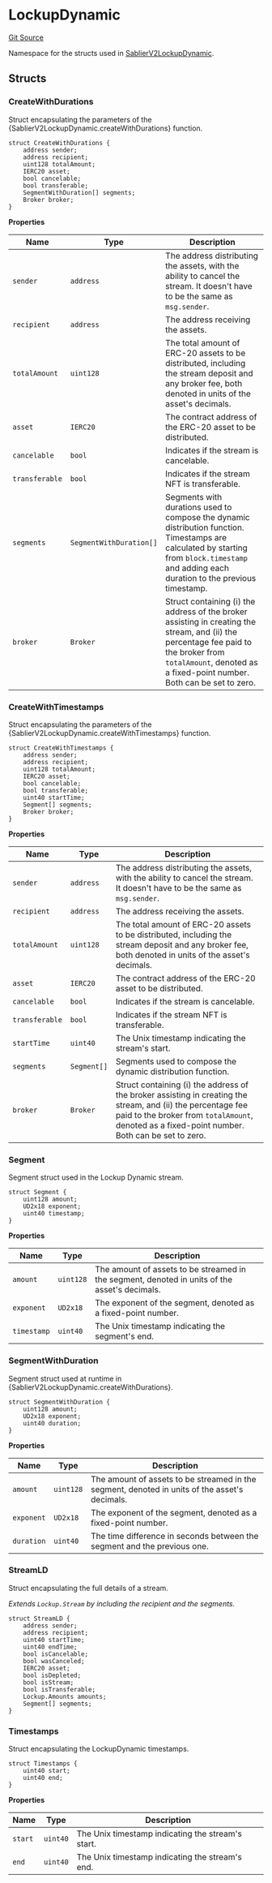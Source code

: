 # LockupDynamic

[Git Source](https://github.com/sablier-labs/v2-core/blob/36b49d3bf2a396d19083d28247e8e03d7a3a2ee1/src/types/DataTypes.sol)

Namespace for the structs used in
[SablierV2LockupDynamic](docs/contracts/v2/reference/core/contract.SablierV2LockupDynamic.md).

## Structs

### CreateWithDurations

Struct encapsulating the parameters of the {SablierV2LockupDynamic.createWithDurations} function.

```solidity
struct CreateWithDurations {
    address sender;
    address recipient;
    uint128 totalAmount;
    IERC20 asset;
    bool cancelable;
    bool transferable;
    SegmentWithDuration[] segments;
    Broker broker;
}
```

**Properties**

| Name           | Type                    | Description                                                                                                                                                                                                    |
| -------------- | ----------------------- | -------------------------------------------------------------------------------------------------------------------------------------------------------------------------------------------------------------- |
| `sender`       | `address`               | The address distributing the assets, with the ability to cancel the stream. It doesn't have to be the same as `msg.sender`.                                                                                    |
| `recipient`    | `address`               | The address receiving the assets.                                                                                                                                                                              |
| `totalAmount`  | `uint128`               | The total amount of ERC-20 assets to be distributed, including the stream deposit and any broker fee, both denoted in units of the asset's decimals.                                                           |
| `asset`        | `IERC20`                | The contract address of the ERC-20 asset to be distributed.                                                                                                                                                    |
| `cancelable`   | `bool`                  | Indicates if the stream is cancelable.                                                                                                                                                                         |
| `transferable` | `bool`                  | Indicates if the stream NFT is transferable.                                                                                                                                                                   |
| `segments`     | `SegmentWithDuration[]` | Segments with durations used to compose the dynamic distribution function. Timestamps are calculated by starting from `block.timestamp` and adding each duration to the previous timestamp.                    |
| `broker`       | `Broker`                | Struct containing (i) the address of the broker assisting in creating the stream, and (ii) the percentage fee paid to the broker from `totalAmount`, denoted as a fixed-point number. Both can be set to zero. |

### CreateWithTimestamps

Struct encapsulating the parameters of the {SablierV2LockupDynamic.createWithTimestamps} function.

```solidity
struct CreateWithTimestamps {
    address sender;
    address recipient;
    uint128 totalAmount;
    IERC20 asset;
    bool cancelable;
    bool transferable;
    uint40 startTime;
    Segment[] segments;
    Broker broker;
}
```

**Properties**

| Name           | Type        | Description                                                                                                                                                                                                    |
| -------------- | ----------- | -------------------------------------------------------------------------------------------------------------------------------------------------------------------------------------------------------------- |
| `sender`       | `address`   | The address distributing the assets, with the ability to cancel the stream. It doesn't have to be the same as `msg.sender`.                                                                                    |
| `recipient`    | `address`   | The address receiving the assets.                                                                                                                                                                              |
| `totalAmount`  | `uint128`   | The total amount of ERC-20 assets to be distributed, including the stream deposit and any broker fee, both denoted in units of the asset's decimals.                                                           |
| `asset`        | `IERC20`    | The contract address of the ERC-20 asset to be distributed.                                                                                                                                                    |
| `cancelable`   | `bool`      | Indicates if the stream is cancelable.                                                                                                                                                                         |
| `transferable` | `bool`      | Indicates if the stream NFT is transferable.                                                                                                                                                                   |
| `startTime`    | `uint40`    | The Unix timestamp indicating the stream's start.                                                                                                                                                              |
| `segments`     | `Segment[]` | Segments used to compose the dynamic distribution function.                                                                                                                                                    |
| `broker`       | `Broker`    | Struct containing (i) the address of the broker assisting in creating the stream, and (ii) the percentage fee paid to the broker from `totalAmount`, denoted as a fixed-point number. Both can be set to zero. |

### Segment

Segment struct used in the Lockup Dynamic stream.

```solidity
struct Segment {
    uint128 amount;
    UD2x18 exponent;
    uint40 timestamp;
}
```

**Properties**

| Name        | Type      | Description                                                                                   |
| ----------- | --------- | --------------------------------------------------------------------------------------------- |
| `amount`    | `uint128` | The amount of assets to be streamed in the segment, denoted in units of the asset's decimals. |
| `exponent`  | `UD2x18`  | The exponent of the segment, denoted as a fixed-point number.                                 |
| `timestamp` | `uint40`  | The Unix timestamp indicating the segment's end.                                              |

### SegmentWithDuration

Segment struct used at runtime in {SablierV2LockupDynamic.createWithDurations}.

```solidity
struct SegmentWithDuration {
    uint128 amount;
    UD2x18 exponent;
    uint40 duration;
}
```

**Properties**

| Name       | Type      | Description                                                                                   |
| ---------- | --------- | --------------------------------------------------------------------------------------------- |
| `amount`   | `uint128` | The amount of assets to be streamed in the segment, denoted in units of the asset's decimals. |
| `exponent` | `UD2x18`  | The exponent of the segment, denoted as a fixed-point number.                                 |
| `duration` | `uint40`  | The time difference in seconds between the segment and the previous one.                      |

### StreamLD

Struct encapsulating the full details of a stream.

_Extends `Lockup.Stream` by including the recipient and the segments._

```solidity
struct StreamLD {
    address sender;
    address recipient;
    uint40 startTime;
    uint40 endTime;
    bool isCancelable;
    bool wasCanceled;
    IERC20 asset;
    bool isDepleted;
    bool isStream;
    bool isTransferable;
    Lockup.Amounts amounts;
    Segment[] segments;
}
```

### Timestamps

Struct encapsulating the LockupDynamic timestamps.

```solidity
struct Timestamps {
    uint40 start;
    uint40 end;
}
```

**Properties**

| Name    | Type     | Description                                       |
| ------- | -------- | ------------------------------------------------- |
| `start` | `uint40` | The Unix timestamp indicating the stream's start. |
| `end`   | `uint40` | The Unix timestamp indicating the stream's end.   |
